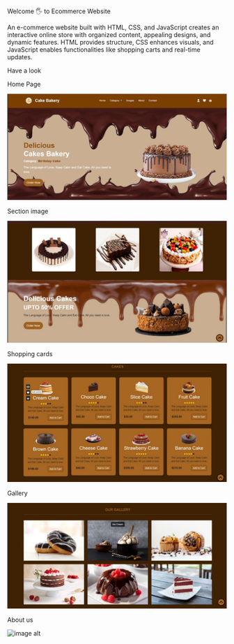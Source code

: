Welcome 🖐 to Ecommerce Website

An e-commerce website built with HTML, CSS, and JavaScript creates an interactive online store with organized content, appealing designs, and dynamic features. HTML provides structure, CSS enhances visuals, and JavaScript enables functionalities like shopping carts and real-time updates.

Have a look

Home Page

![image alt](https://github.com/ashika43/ecommerce-website/blob/77b0e4e6f0283fdacd505ef77c7be639d57c1383/home.jpeg)

Section image

![image alt](https://github.com/ashika43/ecommerce-website/blob/5743141e9c43fbdbe6113aac1411bcba54f33527/image.jpeg)


Shopping cards

![image alt](https://github.com/ashika43/ecommerce-website/blob/d273330552a53d534c52c9a14fc29c05dd8a2f6e/cards.jpeg)

Gallery

![image alt](https://github.com/ashika43/ecommerce-website/blob/2e36f5d33f27bb201129ac2c4388d3ab6f67c41e/gallery.jpeg)

About us

![image alt]()
